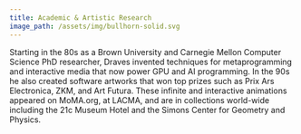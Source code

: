 ```yaml
---
title: Academic & Artistic Research
image_path: /assets/img/bullhorn-solid.svg
---
```


Starting in the 80s as a Brown University and Carnegie Mellon Computer Science PhD researcher, Draves invented techniques for metaprogramming and interactive media that now power GPU and AI programming.
In the 90s he also created software artworks that won top prizes such as Prix Ars Electronica, ZKM, and Art Futura. These infinite and interactive animations appeared on MoMA.org, at LACMA, and are in collections world-wide including the 21c Museum Hotel and the Simons Center for Geometry and Physics.
